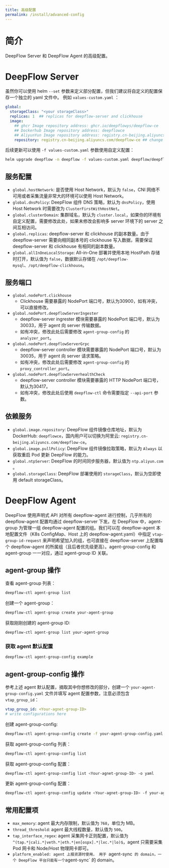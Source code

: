 ```yaml
---
title: 高级配置
permalink: /install/advanced-config
---
```


# 简介

DeepFlow Server 和 DeepFlow Agent 的高级配置。

# DeepFlow Server

虽然你可以使用 helm `--set` 参数来定义部分配置，但我们建议将自定义的配置保存一个独立的 yaml 文件中。
例如 `values-custom.yaml` ：
```yaml
global:
  storageClass: "<your storageClass>"
  replicas: 1  ## replicas for deepflow-server and clickhouse
  image:
    ## ghcr Image repository address: ghcr.io/deepflowys/deepflow-ce
    ## Dockerhub Image repository address: deepflowce
    ## AliyunYun Image repository address: registry.cn-beijing.aliyuncs.com/deepflow-ce
    repository: registry.cn-beijing.aliyuncs.com/deepflow-ce ## change deepflow image registry to  aliyun
```

后续更新可以使用 `-f values-custom.yaml` 参数使用自定义配置：
```bash
helm upgrade deepflow -n deepflow -f values-custom.yaml deepflow/deepflow
```

## 服务配置

- `global.hostNetwork`: 是否使用 Host Network，默认为 `false`，CNI 网络不可用或者采集流量非常大的环境可以使用 Host Network。
- `global.dnsPolicy`: DeepFlow 组件 DNS 策略，默认为 `dnsPolicy`，使用 Host Network 时需要改为 `ClusterFirstWithHostNet`。
- `global.clusterDomain`: 集群域名，默认为 `cluster.local`，如果你的环境有自定义配置，需要修改此处，如果未修改会影响多 server 环境下的 server 之间互相访问。
- `global.replicas`: deepflow-server 和 clickhouse 的副本数量。由于 deepflow-server 需要向相同副本号的 clickhouse 写入数据，需要保证 deepflow-server 和 clickhouse 有相同的副本数量。
- `global.allInOneLocalStorage`: All-in-One 部署并使用本地 HostPath 存储时打开，默认值为 `false`，数据默认存储在 `/opt/deepflow-mysql`、`/opt/deepflow-clickhouse`。

## 服务端口

- `global.nodePort.clickhouse`
  - Clickhouse 需要暴露的 NodePort 端口号，默认为30900，如有冲突，可以直接修改。
- `global.nodePort.deepflowServerIngester`
  - deepflow-server ingrester 模块需要暴露的 NodePort 端口号，默认为30033，用于 agent 向 server 传输数据。
  - 如有冲突，修改此处后需要修改 `agent-group-config` 的 `analyzer_port`。
- `global.nodePort.deepflowServerGrpc`
  - deepflow-server controller 模块需要暴露的 NodePort 端口号，默认为30035，用于 agent 向 server 请求策略。
  - 如有冲突，修改此处后需要修改 `agent-group-config` 的 `proxy_controller_port`。
- `global.nodePort.deepflowServerhealthCheck`
  - deepflow-server controller 模块需要暴露的 HTTP NodePort 端口号，默认为30417。
  - 如有冲突，修改此处后使用 `deepflow-ctl` 命令需要指定 `--api-port` 参数。

## 依赖服务

- `global.image.repository`: DeepFlow 组件镜像仓库地址，默认为 DockerHub: `deepflowce`，国内用户可以切换为阿里云:  `registry.cn-beijing.aliyuncs.com/deepflow-ce`。
- `global.image.pullPolicy`: DeepFlow 组件镜像拉取策略，默认为 `Always` 以获取重启 Pod 更新 DeepFlow 的能力。
- `global.ntpServer`: DeepFlow 的时间同步服务器，默认值为 `ntp.aliyun.com` 。
- `global.storageClass`: DeepFlow 部署使用的 `storageClass`，默认为空即使用 default storageClass。

# DeepFlow Agent

DeepFlow 使用声明式 API 对所有 deepflow-agent 进行控制，几乎所有的 deepflow-agent 配置均通过 deepflow-server 下发。在 DeepFlow 中，agent-group 为管理一组 deepflow-agent 配置的组。我们可以在 deepflow-agent 本地配置文件（K8s ConfigMap、Host 上的 deepflow-agent.yaml）中指定 `vtap-group-id-request` 来声明希望加入的组，也可直接在 deepflow-server 上配置每个 deepflow-agent 的所属组（且后者优先级更高）。agent-group-config 和 agent-group 一一对应，通过 agent-group ID 关联。

## agent-group 操作

查看 agent-group 列表：
```bash
deepflow-ctl agent-group list
```

创建一个 agent-group：
```bash
deepflow-ctl agent-group create your-agent-group
```

获取刚刚创建的 agent-group ID:
```bash
deepflow-ctl agent-group list your-agent-group
```

### 获取 agent 默认配置

```bash
deepflow-ctl agent-group-config example
```

## agent-group-config 操作

参考上述 agent 默认配置，摘取其中你想修改的部分，创建一个 `your-agent-group-config.yaml` 文件并填写 agent 配置参数，注意必须包含 `vtap_group_id`：
```yaml
vtap_group_id: <Your-agnet-group-ID>
# write configurations here
```

创建 agent-group-config:
```bash
deepflow-ctl agent-group-config create -f your-agent-group-config.yaml
```

获取 agent-group-config 列表：
```bash
deepflow-ctl agent-group-config list
```

获取 agent-group-config 配置：
```bash
deepflow-ctl agent-group-config list <Your-agnet-group-ID> -o yaml
```

更新 agent-group-config 配置：
```bash
deepflow-ctl agent-group-config update <Your-agnet-group-ID> -f your-agent-group-config.yaml
```

## 常用配置项

- `max_memory`: agent 最大内存限制，默认值为 `768`，单位为 MB。
- `thread_threshold`: agent 最大线程数量，默认值为 `500`。
- `tap_interface_regex`: agent 采集网卡正则配置，默认值为 `^(tap.*|cali.*|veth.*|eth.*|en[ospx].*|lxc.*|lo)$`，agent 只需要采集 Pod 网卡和 Node/Host 物理网卡即可。
- `platform_enabled: agent 上报资源时使用， 用于 `agent-sync` 的 domain，一个 DeepFlow 平台只能有一个`agent-sync` 的 domain。
